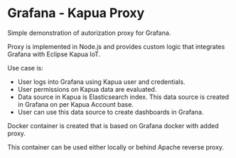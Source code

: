 # Grafana - Kapua Proxy

Simple demonstration of autorization proxy for Grafana.

Proxy is implemented in Node.js and provides custom logic that integrates
Grafana with Eclipse Kapua IoT.

Use case is:

- User logs into Grafana using Kapua user and credentials.
- User permissions on Kapua data are evaluated.
- Data source in Kapua is Elasticsearch index. This data source is created in Grafana
  on per Kapua Account base.
- User can use this data source to create dashboards in Grafana.

Docker container is created that is based on Grafana docker with added proxy.

This container can be used either locally or behind Apache reverse proxy. 
